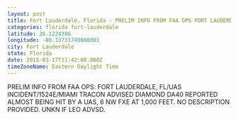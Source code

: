 ```yaml
---
layout: post
title: Fort Lauderdale, Florida - PRELIM INFO FROM FAA OPS FORT LAUDERDALE FL UAS INCIDENT 1524E MIAMI TRACON ADVISED DIAMOND
categories: florida fort-lauderdale
latitude: 26.1224386
longitude: -80.13731740000001
city: Fort Lauderdale
state: Florida
date: 2015-03-17T11:42:00.000Z
timeZoneName: Eastern Daylight Time
---
```


PRELIM INFO FROM FAA OPS: FORT LAUDERDALE, FL/UAS INCIDENT/1524E/MIAMI TRACON  ADVISED DIAMOND DA40 REPORTED ALMOST BEING HIT BY A UAS, 6 NW FXE AT 1,000 FEET. NO DESCRIPTION PROVIDED. UNKN IF LEO ADVSD.